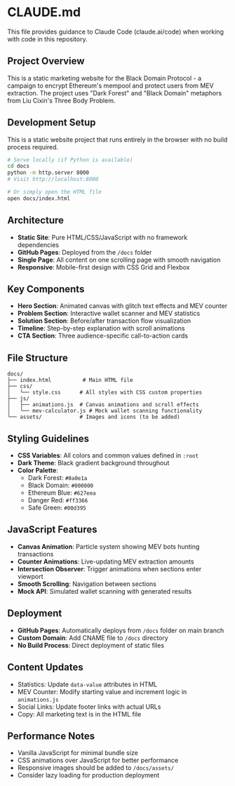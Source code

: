 # CLAUDE.md

This file provides guidance to Claude Code (claude.ai/code) when working with code in this repository.

## Project Overview
This is a static marketing website for the Black Domain Protocol - a campaign to encrypt Ethereum's mempool and protect users from MEV extraction. The project uses "Dark Forest" and "Black Domain" metaphors from Liu Cixin's Three Body Problem.

## Development Setup
This is a static website project that runs entirely in the browser with no build process required.

```bash
# Serve locally (if Python is available)
cd docs
python -m http.server 8000
# Visit http://localhost:8000

# Or simply open the HTML file
open docs/index.html
```

## Architecture
- **Static Site**: Pure HTML/CSS/JavaScript with no framework dependencies
- **GitHub Pages**: Deployed from the `/docs` folder
- **Single Page**: All content on one scrolling page with smooth navigation
- **Responsive**: Mobile-first design with CSS Grid and Flexbox

## Key Components
- **Hero Section**: Animated canvas with glitch text effects and MEV counter
- **Problem Section**: Interactive wallet scanner and MEV statistics
- **Solution Section**: Before/after transaction flow visualization 
- **Timeline**: Step-by-step explanation with scroll animations
- **CTA Section**: Three audience-specific call-to-action cards

## File Structure
```
docs/
├── index.html          # Main HTML file
├── css/
│   └── style.css      # All styles with CSS custom properties
├── js/
│   ├── animations.js  # Canvas animations and scroll effects
│   └── mev-calculator.js # Mock wallet scanning functionality
└── assets/            # Images and icons (to be added)
```

## Styling Guidelines
- **CSS Variables**: All colors and common values defined in `:root`
- **Dark Theme**: Black gradient background throughout
- **Color Palette**: 
  - Dark Forest: `#0a0e1a`
  - Black Domain: `#000000` 
  - Ethereum Blue: `#627eea`
  - Danger Red: `#ff3366`
  - Safe Green: `#00d395`

## JavaScript Features
- **Canvas Animation**: Particle system showing MEV bots hunting transactions
- **Counter Animations**: Live-updating MEV extraction amounts
- **Intersection Observer**: Trigger animations when sections enter viewport  
- **Smooth Scrolling**: Navigation between sections
- **Mock API**: Simulated wallet scanning with generated results

## Deployment
- **GitHub Pages**: Automatically deploys from `/docs` folder on main branch
- **Custom Domain**: Add CNAME file to `/docs` directory
- **No Build Process**: Direct deployment of static files

## Content Updates
- Statistics: Update `data-value` attributes in HTML
- MEV Counter: Modify starting value and increment logic in `animations.js`
- Social Links: Update footer links with actual URLs
- Copy: All marketing text is in the HTML file

## Performance Notes
- Vanilla JavaScript for minimal bundle size
- CSS animations over JavaScript for better performance
- Responsive images should be added to `/docs/assets/`
- Consider lazy loading for production deployment